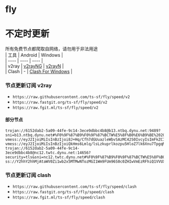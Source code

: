 # fly
# 不定时更新
所有免费节点都爬取自网络，请勿用于非法用途  
|  工具  | Android  | Windows  |  
|  ----  | ----   | ----  |  
| v2ray  | [v2rayNG](https://github.com/2dust/v2rayNG/releases) | [v2rayN](https://github.com/2dust/v2rayN/releases) |  
| Clash  | - | [Clash For Windows](https://github.com/2dust/clashN/releases) | 
  
### 节点更新订阅  v2ray
- `https://raw.githubusercontent.com/ts-sf/fly/speed/v2`  
- `https://raw.fastgit.org/ts-sf/fly/speed/v2`  
- `https://raw.fgit.ml/ts-sf/fly/speed/v2`  
#### 部分节点  
``` 
trojan://6152dab2-5a09-44fe-9c14-3ece9dbbc4b8@b13.ntbq.dynu.net:9489?sni=b13.ntbq.dynu.net#%F0%9F%87%B9%F0%9F%87%BCTW%E5%8F%B0%E6%B9%BE%20204.5KB%2Fs
vmess://eyJ2IjoiMiIsInBzIjoi8J+Hq/Cfh7dGUuazleWbvSAzMC42S0IvcyIsImFkZCI6IjIxMy4zMi42My4xNzYiLCJwb3J0IjoiMzU4NiIsImlkIjoiYWNiYTg0NjAtNmM4NS00ZDY3LThmNzQtNWE1MWRhNWU4MzkzIiwiYWlkIjoiMCIsInNjeSI6ImNoYWNoYTIwLXBvbHkxMzA1IiwibmV0IjoidGNwIiwidHlwZSI6Imh0dHAiLCJob3N0IjoienVsYS5pciIsInBhdGgiOiIvT1VJcHh3d210cEpHSVd6cmFXN2RsNSIsInRscyI6IiIsInNuaSI6IiIsInRlc3RfbmFtZSI6IkZS5rOV5Zu9In0=
vmess://eyJ2IjoiMiIsInBzIjoiQkHms6Lmlq/lsLzkuprlkozpu5HloZ7lk6Xnu7TpgqMgMTMuMk1CL3MiLCJhZGQiOiI4MC43MS4xNTcuMTA1IiwicG9ydCI6IjgwIiwiaWQiOiJiNjU2YjQ0MS0yY2ZkLTQ0YjgtOWIyZS02NDZlOTkyNWY4ZjYiLCJhaWQiOiIwIiwic2N5IjoiYXV0byIsIm5ldCI6IndzIiwidHlwZSI6IiIsImhvc3QiOiIiLCJwYXRoIjoiL3ZtZXNzIiwidGxzIjoiIiwic25pIjoiIiwidGVzdF9uYW1lIjoiQkHms6Lmlq/lsLzkuprlkozpu5HloZ7lk6Xnu7TpgqMifQ==
trojan://6152dab2-5a09-44fe-9c14-3ece9dbbc4b8@nc12.twtc.dynu.net:14656?security=tls&sni=nc12.twtc.dynu.net#%F0%9F%87%B9%F0%9F%87%BCTW%E5%8F%B0%E6%B9%BE2%20406.9KB%2Fs
ss://Y2hhY2hhMjAtaWV0Zi1wb2x5MTMwNTozMGI1Wm9FUm96S0c0ZHIwVmEzRFhiQ1VVUXh1VUJqSVo5RjgwcXFJdmYwPQ==@186.233.118.171:5600#%F0%9F%87%A7%F0%9F%87%B7BR%E5%B7%B4%E8%A5%BF%201.6MB%2Fs
```
### 节点更新订阅  clash
- `https://raw.githubusercontent.com/ts-sf/fly/speed/clash`  
- `https://raw.fastgit.org/ts-sf/fly/speed/clash`  
- `https://raw.fgit.ml/ts-sf/fly/speed/clash`  



